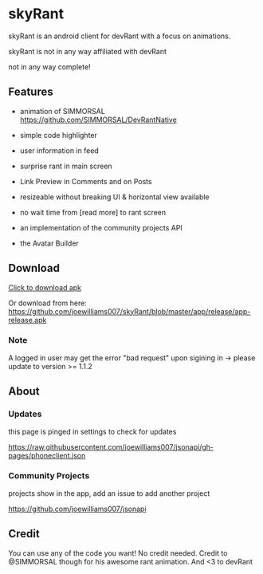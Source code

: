 # skyRant
skyRant is an android client for devRant with a focus on animations.

skyRant is not in any way affiliated with devRant

not in any way complete!

## Features
- animation of SIMMORSAL https://github.com/SIMMORSAL/DevRantNative

- simple code highlighter

- user information in feed

- surprise rant in main screen

- Link Preview in Comments and on Posts

- resizeable without breaking UI & horizontal view available

- no wait time from [read more] to rant screen

- an implementation of the community projects API

- the Avatar Builder
## Download

[Click to download apk](https://github.com/joewilliams007/skyRant/blob/master/app/release/app-release.apk?raw=true)

Or download from here: https://github.com/joewilliams007/skyRant/blob/master/app/release/app-release.apk

### Note

A logged in user may get the error "bad request" upon sigining in -> please update to version >= 1.1.2

## About
### Updates
this page is pinged in settings to check for updates

https://raw.githubusercontent.com/joewilliams007/jsonapi/gh-pages/phoneclient.json

### Community Projects
projects show in the app, add an issue to add another project

https://github.com/joewilliams007/jsonapi

## Credit
You can use any of the code you want! No credit needed. Credit to @SIMMORSAL though for his awesome rant animation. And <3 to devRant
